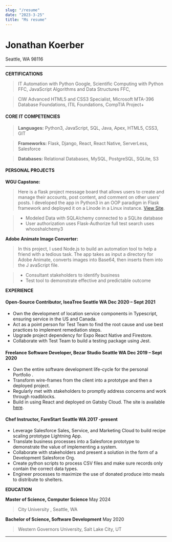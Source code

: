 ```yaml
---
slug: "/resume"
date: "2023-3-25"
title: "Ms resume"
---
```


# Jonathan Koerber

Seattle, WA 98116
____


**CERTIFICATIONS**

>IT Automation with Python Google, Scientific Computing with Python FFC, JavaScript Algorithms and Data Structures FFC, 

> CIW Advanced HTML5 and CSS3 Specialist, Microsoft MTA-396 Database Foundations, ITIL Foundations, CompTIA Project+

#### **CORE IT COMPETENCIES** 

>  **Languages:**		Python3, JavaScript, SQL, Java, Apex, HTML5, CSS3, GIT

>  **Frameworks:** 		Flask, Django, React, React Native, ServerLess, Salesforce

> **Databases:**		Relational Databases, MySQL, PostgreSQL, SQLite, S3

#### **PERSONAL PROJECTS**



**WGU Capstone:** 	
> Here is a flask project message board that allows users to create and manage their accounts, post content, 	and comment on other users' posts. I developed the app in Python3 in an OOP paradigm in Flask framework and deployed it 	on a Linode in a  Linux instance. [View Site](http://192.81.133.218/).

> - Modeled Data with SQLAlchemy connected to a SQLite database
> - User authorization uses Flask-Authorize full test search uses whooshalchemy3

**Adobe Animate Image Converter:** 	
> In this project, I used Node.js to build an automation tool to help a friend with a tedious 	task. The app takes as input a directory for Adobe Animate, converts images into Base64, then inserts them into the J	avaScript file. 

> - Consultant stakeholders to identify business
> - Test tool to demonstrate effective and predictable outcome


**EXPERIENCE**

#### Open-Source Contributor, **IseaTree** Seattle WA			Dec 2020 – Sept 2021
- Own the development of location service components in Typescript, ensuring service in the US and Canada.  
- Act as a point person for Test Team to find the root cause and use best practices to implement remediation steps.
- Upgrade project dependency for Expo React Native and Firestore. 
- Collaborate with Test Team to build a testing package using Jest. 

#### Freelance Software Developer, **Bezar Studio** Seattle WA			Dec 2019 – Sept 2020

- Own the entire software development life-cycle for the personal Portfolio . 
- Transform wire-frames from the client into a prototype and then a deployed project. 
- Regularly met with stakeholders to promptly address concerns and work through roadblocks.
- Build in using React and deployed on Gatsby Cloud.  The site is available [here](https://celyhenriquez.gatsbyjs.io/).

#### Chef Instructor, **FareStart** Seattle WA 						 2017 -present
- Leverage Salesforce Sales, Service, and Marketing Cloud to build recipe scaling prototype Lightning App.
- Translate business processes into a Salesforce prototype to demonstrate the value of implementing a system.
- Collaborate with stakeholders and present a solution in the form of a Development Salesforce Org.
- Create python scripts to process CSV files and make sure records only contain the correct data types.
-  Engineer processes to maximize the use of donated produce into meals to distribute to shelters.    

**EDUCATION**

**Master of Science, Computer Science**        					 			May 2024

> City University , Seattle, WA

**Bachelor of Science, Software Development**	                					 	May 2020

> Western Governors University, Salt Lake City, UT

____
